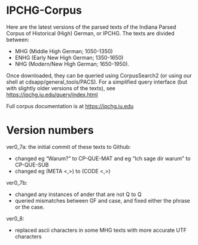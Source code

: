 # IPCHG-Corpus
Here are the latest versions of the parsed texts of the Indiana Parsed Corpus of Historical (High) German, or IPCHG. The texts are divided between: 
- MHG (Middle High German; 1050-1350)
- ENHG (Early New High German; 1350-1650)
- NHG (Modern/New High German; 1650-1950).

Once downloaded, they can be queried using CorpusSearch2 (or using our shell at cdsapp/general_tools/PACS). For a simplified query interface (but with slightly older versions of the texts), see https://ipchg.iu.edu/query/index.html

Full corpus documentation is at https://ipchg.iu.edu

# Version numbers

ver0_7a: the initial commit of these texts to Github:
* changed eg “Warum?” to CP-QUE-MAT and eg “Ich sage dir warum” to CP-QUE-SUB
* changed eg (META <,>) to (CODE <,>)

ver0_7b:
*	changed any instances of ander that are not Q to Q
*	queried mismatches between GF and case, and fixed either the phrase or the case.

ver0_8:
*	replaced ascii characters in some MHG texts with more accurate UTF characters
